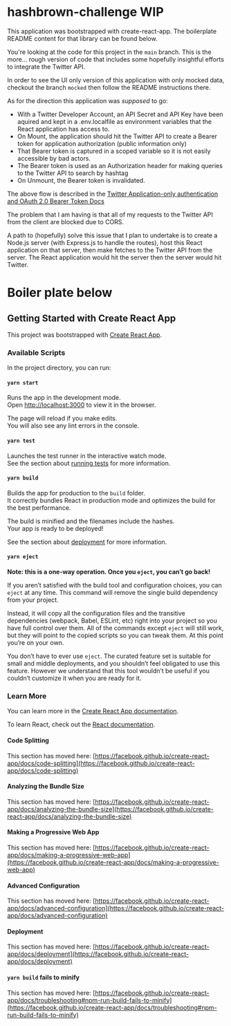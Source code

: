 # hashbrown-challenge WIP

This application was bootstrapped with create-react-app. The boilerplate README content for that library can be found below.

You're looking at the code for this project in the `main` branch. This is the more... rough version of code that includes some hopefully insightful efforts to integrate the Twitter API.

In order to see the UI only version of this application with only mocked data, checkout the branch `mocked` then follow the README instructions there.

As for the direction this application was _supposed_ to go:
 - With a Twitter Developer Account, an API Secret and API Key have been aquired and kept in a .env.localfile as environment variables that the React application has access to.
 - On Mount, the application should hit the Twitter API to create a Bearer token for application authorization (public information only)
 - That Bearer token is captured in a scoped variable so it is not easily accessible by bad actors.
 - The Bearer token is used as an Authorization header for making queries to the Twitter API to search by hashtag
 - On Unmount, the Bearer token is invalidated.

The above flow is described in the [Twitter Application-only authentication and OAuth 2.0 Bearer Token Docs](https://developer.twitter.com/en/docs/authentication/oauth-2-0/application-only)

The problem that I am having is that all of my requests to the Twitter API from the client are blocked due to CORS.

A path to (hopefully) solve this issue that I plan to undertake is to create a Node.js server (with Express.js to handle the routes), host this React application on that server, then make fetches to the Twitter API from the server. The React application would hit the server then the server would hit Twitter.

# Boiler plate below


## Getting Started with Create React App

This project was bootstrapped with [Create React App](https://github.com/facebook/create-react-app).

### Available Scripts

In the project directory, you can run:

#### `yarn start`

Runs the app in the development mode.\
Open [http://localhost:3000](http://localhost:3000) to view it in the browser.

The page will reload if you make edits.\
You will also see any lint errors in the console.

#### `yarn test`

Launches the test runner in the interactive watch mode.\
See the section about [running tests](https://facebook.github.io/create-react-app/docs/running-tests) for more information.

#### `yarn build`

Builds the app for production to the `build` folder.\
It correctly bundles React in production mode and optimizes the build for the best performance.

The build is minified and the filenames include the hashes.\
Your app is ready to be deployed!

See the section about [deployment](https://facebook.github.io/create-react-app/docs/deployment) for more information.

#### `yarn eject`

**Note: this is a one-way operation. Once you `eject`, you can’t go back!**

If you aren’t satisfied with the build tool and configuration choices, you can `eject` at any time. This command will remove the single build dependency from your project.

Instead, it will copy all the configuration files and the transitive dependencies (webpack, Babel, ESLint, etc) right into your project so you have full control over them. All of the commands except `eject` will still work, but they will point to the copied scripts so you can tweak them. At this point you’re on your own.

You don’t have to ever use `eject`. The curated feature set is suitable for small and middle deployments, and you shouldn’t feel obligated to use this feature. However we understand that this tool wouldn’t be useful if you couldn’t customize it when you are ready for it.

### Learn More

You can learn more in the [Create React App documentation](https://facebook.github.io/create-react-app/docs/getting-started).

To learn React, check out the [React documentation](https://reactjs.org/).

#### Code Splitting

This section has moved here: [https://facebook.github.io/create-react-app/docs/code-splitting](https://facebook.github.io/create-react-app/docs/code-splitting)

#### Analyzing the Bundle Size

This section has moved here: [https://facebook.github.io/create-react-app/docs/analyzing-the-bundle-size](https://facebook.github.io/create-react-app/docs/analyzing-the-bundle-size)

#### Making a Progressive Web App

This section has moved here: [https://facebook.github.io/create-react-app/docs/making-a-progressive-web-app](https://facebook.github.io/create-react-app/docs/making-a-progressive-web-app)

#### Advanced Configuration

This section has moved here: [https://facebook.github.io/create-react-app/docs/advanced-configuration](https://facebook.github.io/create-react-app/docs/advanced-configuration)

#### Deployment

This section has moved here: [https://facebook.github.io/create-react-app/docs/deployment](https://facebook.github.io/create-react-app/docs/deployment)

#### `yarn build` fails to minify

This section has moved here: [https://facebook.github.io/create-react-app/docs/troubleshooting#npm-run-build-fails-to-minify](https://facebook.github.io/create-react-app/docs/troubleshooting#npm-run-build-fails-to-minify)
